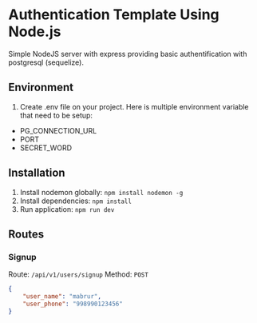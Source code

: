 # Authentication Template Using Node.js
Simple NodeJS server with express providing basic authentification with postgresql (sequelize).
## Environment
1. Create .env file on your project.
Here is multiple environment variable that need to be setup:
*   PG_CONNECTION_URL
*   PORT
*   SECRET_WORD
## Installation
1. Install nodemon globally:
`npm install nodemon -g`
3. Install dependencies:
`npm install`
3. Run application:
`npm run dev`
## Routes
### Signup
Route: `/api/v1/users/signup` Method: `POST`
```json
{
    "user_name": "mabrur",
    "user_phone": "998990123456"
}
```
